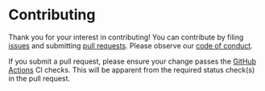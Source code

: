 # Contributing

Thank you for your interest in contributing! You can contribute by filing
[issues](https://github.com/stepchowfun/hashpass/issues) and submitting
[pull requests](https://github.com/stepchowfun/hashpass/pulls). Please observe
our
[code of conduct](https://github.com/stepchowfun/hashpass/blob/main/CODE_OF_CONDUCT.md)<!-- [file:CODE_OF_CONDUCT.md] -->.

If you submit a pull request, please ensure your change passes the
[GitHub Actions](https://github.com/stepchowfun/hashpass/actions) CI checks.
This will be apparent from the required status check(s) in the pull request.
